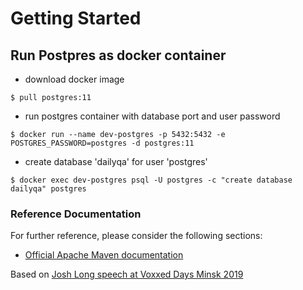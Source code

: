# Getting Started

## Run Postpres as docker container
* download docker image
```
$ pull postgres:11
```

* run postgres container with database port and user password
```
$ docker run --name dev-postgres -p 5432:5432 -e POSTGRES_PASSWORD=postgres -d postgres:11
```

* create database 'dailyqa' for user 'postgres'
```
$ docker exec dev-postgres psql -U postgres -c "create database dailyqa" postgres
```

### Reference Documentation
For further reference, please consider the following sections:

* [Official Apache Maven documentation](https://maven.apache.org/guides/index.html)

Based on [Josh Long speech at Voxxed Days Minsk 2019](https://www.youtube.com/watch?v=Z5q-CXbvM1E&list=PLRsbF2sD7JVq3tPa0jQjCtI1_xeLiPu-Z&index=32)